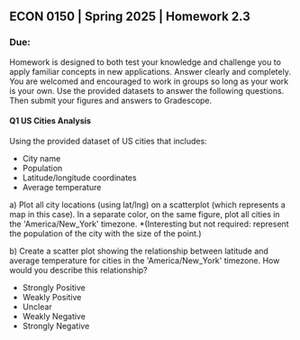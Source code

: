 ## ECON 0150 | Spring 2025 | Homework 2.3

### Due: 

Homework is designed to both test your knowledge and challenge you to apply familiar concepts in new applications. Answer clearly and completely. You are welcomed and encouraged to work in groups so long as your work is your own. Use the provided datasets to answer the following questions. Then submit your figures and answers to Gradescope.

#### Q1 US Cities Analysis
Using the provided dataset of US cities that includes:

- City name
- Population
- Latitude/longitude coordinates
- Average temperature

a) Plot all city locations (using lat/lng) on a scatterplot (which represents a map in this case). In a separate color, on the same figure, plot all cities in the 'America/New_York' timezone. *(Interesting but not required: represent the population of the city with the size of the point.)



b) Create a scatter plot showing the relationship between latitude and average temperature for cities in the 'America/New_York' timezone. How would you describe this relationship?

- Strongly Positive
- Weakly Positive
- Unclear
- Weakly Negative
- Strongly Negative